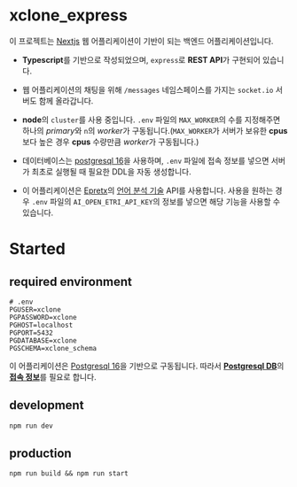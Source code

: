 # xclone_express

이 프로젝트는 [Nextjs](https://github.com/seodevv/xclone) 웹 어플리케이션이 기반이 되는 백엔드 어플리케이션입니다.

- **Typescript**를 기반으로 작성되었으며, `express`로 **REST API**가 구현되어 있습니다.

- 웹 어플리케이션의 채팅을 위해 `/messages` 네임스페이스를 가지는 `socket.io` 서버도 함께 올라갑니다.

- **node**의 `cluster`를 사용 중입니다. `.env` 파일의 `MAX_WORKER`의 수를 지정해주면 하나의 *primary*와 `n`의 *worker*가 구동됩니다.(`MAX_WORKER`가 서버가 보유한 **cpus**보다 높은 경우 **cpus** 수량만큼 *worker*가 구동됩니다.)

- 데이터베이스는 [postgresql 16](https://www.postgresql.org/)을 사용하며, `.env` 파일에 접속 정보를 넣으면 서버가 최초로 실행될 때 필요한 DDL을 자동 생성합니다.

- 이 어플리케이션은 [Epretx](https://epretx.etri.re.kr/)의 [언어 분석 기술](https://epretx.etri.re.kr/apiDetail?id=2) API를 사용합니다. 사용을 원하는 경우 `.env` 파일의 `AI_OPEN_ETRI_API_KEY`의 정보를 넣으면 해당 기능을 사용할 수 있습니다.

# Started

## required environment

```dotenv
# .env
PGUSER=xclone
PGPASSWORD=xclone
PGHOST=localhost
PGPORT=5432
PGDATABASE=xclone
PGSCHEMA=xclone_schema
```

이 어플리케이션은 [Postgresql 16](https://www.postgresql.org/)을 기반으로 구동됩니다. 따라서 <b><u>Postgresql DB</b></u>의 <b><u>접속 정보</b></u>를 필요로 합니다.

## development

```bash
npm run dev
```

## production

```
npm run build && npm run start
```
